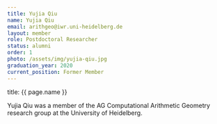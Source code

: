 ```yaml
---
title: Yujia Qiu
name: Yujia Qiu
email: arithgeo@iwr.uni-heidelberg.de
layout: member
role: Postdoctoral Researcher
status: alumni
order: 1
photo: /assets/img/yujia-qiu.jpg
graduation_year: 2020
current_position: Former Member
---
```


title: {{ page.name }}

Yujia Qiu was a member of the AG Computational Arithmetic Geometry research group at the University of Heidelberg.